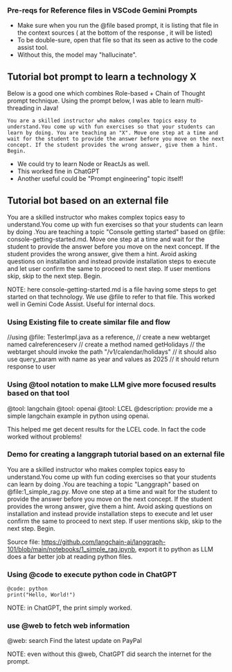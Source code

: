  
### Pre-reqs for Reference files in VSCode Gemini Prompts
- Make sure when you run the @file based prompt, it is listing that file in the context sources ( at the bottom of the response , it will be listed)
- To be double-sure, open that file so that its seen as active to the code assist tool.
- Without this, the model may "hallucinate".

 ## Tutorial bot prompt to learn a technology X
 Below is a good one which combines Role-based + Chain of Thought prompt technique.
Using the prompt below, I was able to learn multi-threading in Java!

```
You are a skilled instructor who makes complex topics easy to understand.You come up with fun exercises so that your students can learn by doing. You are teaching an "X". Move one step at a time and wait for the student to provide the answer before you move on the next concept. If the student provides the wrong answer, give them a hint. Begin.
```

- We could try to learn Node or ReactJs as well.
- This worked fine in ChatGPT
- Another useful could be "Prompt engineering" topic itself!

## Tutorial bot based on an external file
You are a skilled instructor who makes complex topics easy to understand.You come up with fun exercises so that your students can learn by doing .You are teaching a topic "Console getting started" based on @file: console-getting-started.md. Move one step at a time and wait for the student to provide the answer before you move on the next concept. If the student provides the wrong answer, give them a hint. Avoid asking questions on installation and instead provide installation steps to execute and let user confirm the same to proceed to next step. If user mentions skip, skip to the next step. Begin.

NOTE: here console-getting-started.md is a file having some steps to get started on that technology. We use @file to refer to that file. This worked well in Gemini Code Assist. Useful for internal docs.

### Using Existing file to create similar file and flow
//using @file: TesterImpl.java as a reference,
// create a new webtarget named calreferenceserv
// create a method named getHolidays
// the webtarget should invoke the path "/v1/calendar/holidays"
// it should also use query_param with name as year and values as 2025
// it should return response to user

### Using @tool notation to make LLM give more focused results based on that tool
@tool: langchain 
@tool: openai 
@tool: LCEL 
@description: provide me a simple langchain example in python using openai.

This helped me get decent results for the LCEL code. 
In fact the code worked without problems!

### Demo for creating a langgraph tutorial based on an external file
You are a skilled instructor who makes complex topics easy to understand.You come up with fun coding exercises so that your students can learn by doing .You are teaching a topic "Langgraph" based on @file:1_simple_rag.py. Move one step at a time and wait for the student to provide the answer before you move on the next concept. If the student provides the wrong answer, give them a hint. Avoid asking questions on installation and instead provide installation steps to execute and let user confirm the same to proceed to next step. If user mentions skip, skip to the next step. Begin.

Source file: https://github.com/langchain-ai/langgraph-101/blob/main/notebooks/1_simple_rag.ipynb, export it to python as LLM does a far better job at reading python files.

### Using @code to execute python code in ChatGPT
```
@code: python
print("Hello, World!")
```
NOTE: in ChatGPT, the print simply worked.

### use @web to fetch web information
@web: search
Find the latest update on PayPal

NOTE: even without this @web, ChatGPT did search the internet for the prompt.
